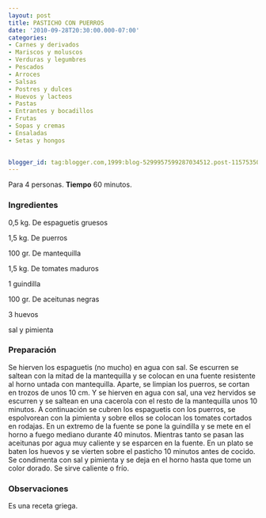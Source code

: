 ```yaml
---
layout: post
title: PASTICHO CON PUERROS
date: '2010-09-28T20:30:00.000-07:00'
categories:
- Carnes y derivados
- Mariscos y moluscos
- Verduras y legumbres
- Pescados
- Arroces
- Salsas
- Postres y dulces
- Huevos y lacteos
- Pastas
- Entrantes y bocadillos
- Frutas
- Sopas y cremas
- Ensaladas
- Setas y hongos
 

blogger_id: tag:blogger.com,1999:blog-5299957599287034512.post-1157535045578182866
---
```


Para 4 personas.
<b>Tiempo</b> 60 minutos.

<h3>Ingredientes</h3>

0,5 kg. De espaguetis gruesos

1,5 kg. De puerros

100 gr. De mantequilla

1,5 kg. De tomates maduros

1 guindilla

100 gr. De aceitunas negras

3 huevos

sal y pimienta

<h3>Preparación</h3>

Se hierven los espaguetis (no mucho) en agua con sal. Se escurren se saltean con la mitad de la mantequilla y se colocan en una fuente resistente al horno untada con mantequilla. Aparte, se limpian los puerros, se cortan en trozos de unos 10 cm. Y se hierven en agua con sal, una vez hervidos se escurren y se saltean en una cacerola con el resto de la mantequilla unos 10 minutos. A continuación se cubren los espaguetis con los puerros, se espolvorean con la pimienta y sobre ellos se colocan los tomates cortados en rodajas. En un extremo de la fuente se pone la guindilla y se mete en el horno a fuego mediano durante 40 minutos. Mientras tanto se pasan las aceitunas por agua muy caliente y se esparcen en la fuente. En un plato se baten los huevos y se vierten sobre el pasticho 10 minutos antes de cocido. Se condimenta con sal y pimienta y se deja en el horno hasta que tome un color dorado. Se sirve caliente o frío.

<h3>Observaciones</h3>

Es una receta griega.

